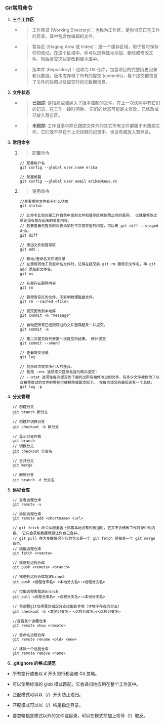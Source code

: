 ### **Git常用命令**

1. **三个工作区**
   - > 工作目录 (Working Directory)：也称为工作区，是你当前正在工作的目录，其中包含你编辑的文件。
   - > 暂存区 (Staging Area 或 Index)：是一个缓存区域，用于暂时保存你的改动。在这个区域中，你可以选择性地添加、删除或修改文件，然后提交这些更改到版本库中。
   - > 版本库 (Repository)：也称为 Git 仓库，包含项目的完整历史记录和元数据。版本库存储了所有的提交 (commits)，每个提交都包含了文件的快照以及提交时的元数据信息。

2. **文件状态**
   - > **已跟踪**: 是指那些被纳入了版本控制的文件，在上一次快照中有它们的记录，在工作一段时间后， 它们的状态可能是未修改，已修改或已放入暂存区。
   - > **未跟踪**: 工作目录中除已跟踪文件外的其它所有文件都属于未跟踪文件，它们既不存在于上次快照的记录中，也没有被放入暂存区。 
  
3. **常用命令**
   1. > 配置命令
        ```shell
        // 配置用户名
        git config --global user.name erika

        // 配置邮箱
        git config --global user.email erika@kuwo.cn
        ```
   2. > 使用命令 
        ```shell
        //查看哪些文件处于什么状态
        git status

        // 此命令比较的是工作目录中当前文件和暂存区域快照之间的差异。 也就是修改之后还没有暂存起来的变化内容。
        // 若要查看已暂存的将要添加到下次提交里的内容，可以用 git diff --staged 命令。
        git diff

        // 添加文件到暂存区
        git add .

        // 移动/重命名文件或目录
        // 在使用其他工具重命名文件时，记得在提交前 git rm 删除旧文件名，再 git add 添加新文件名。
        git mv 

        // 从暂存区删除内容
        git rm

        // 删除暂存区的文件，不影响物理磁盘文件。
        git rm --cached <file>

        // 提交更改到本地库
        git commit -m "message" 

        // 自动把所有已经跟踪过的文件暂存起来一并提交。
        git commit -a

        // 第二次提交将代替第一次提交的结果。 修补提交
        git commit --amend

        // 查看提交记录
        git log

        // 显示每次提交所引入的差异。
        // 使用 -<n> 选项来只显示最近的两次提交：
        // --stat 选项在每次提交的下面列出所有被修改过的文件、有多少文件被修改了以及被修改过的文件的哪些行被移除或是添加了。 在每次提交的最后还有一个总结。
        git log -p 
        ```

4. **分支管理**
   
   ```shell
   // 创建分支
   git branch 新分支
   
   // 创建并切换分支
   git checkout -b 新分支

   // 显示分支列表
   git branch
   // 切换分支
   git checkout 分支名

   // 合并分支
   git merge

   // 删除分支
   git branch -d 分支名
   ```

5. **远程仓库**
   
   ```shell
   // 查看远程仓库
   git remote -v

   // 添加远程仓库
   git remote add <shortname> <url>
   
   // git fetch 命令从服务器上抓取本地没有的数据时，它并不会修改工作目录中的内容。 它只会获取数据然后让你自己合并。 
   // git pull 在大多数情况下它的含义是一个 git fetch 紧接着一个 git merge 命令。
   // 抓取远程仓库
   git fetch <remote>
   
   // 推送到远程仓库
   git push <remote> <branch>
   
   // 推送到远程仓库指定branch
   git push <远程仓库名> <本地分支名>:<远程分支名>
   
   // 拉取远程库指定branch
   git pull <远程仓库名> <远程分支名>:<本地分支名>
   
   // 将远程git仓库里的指定分支拉取到本地（本地不存在的分支）
   git checkout -b <本地分支名> <远程仓库名>/<远程分支名>
   
   //查看某个远程仓库
   git remote show <remote>

   // 重命名远程仓库
   git remote rename <old> <new>

   // 移除一个远程仓库
   git remote remove <name>
   ```

6. **.gitignore 的格式规范**

- 所有空行或者以 # 开头的行都会被 Git 忽略。

- 可以使用标准的 glob 模式匹配，它会递归地应用在整个工作区中。

- 匹配模式可以以（/）开头防止递归。

- 匹配模式可以以（/）结尾指定目录。

- 要忽略指定模式以外的文件或目录，可以在模式前加上叹号（!）取反。
